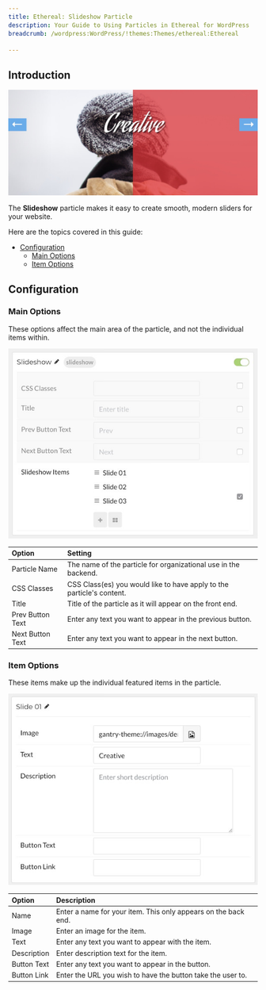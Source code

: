 ```yaml
---
title: Ethereal: Slideshow Particle
description: Your Guide to Using Particles in Ethereal for WordPress
breadcrumb: /wordpress:WordPress/!themes:Themes/ethereal:Ethereal

---
```


## Introduction

![](assets/particle_slideshow1.jpeg)

The **Slideshow** particle makes it easy to create smooth, modern sliders for your website.

Here are the topics covered in this guide:

* [Configuration](#configuration)
    - [Main Options](#main-options)
    - [Item Options](#item-options)

## Configuration

### Main Options 

These options affect the main area of the particle, and not the individual items within.

![](assets/particle_slideshow2.jpeg)

| Option           | Setting                                                               |
| :-----           | :-----                                                                |
| Particle Name    | The name of the particle for organizational use in the backend.       |
| CSS Classes      | CSS Class(es) you would like to have apply to the particle's content. |
| Title            | Title of the particle as it will appear on the front end.             |
| Prev Button Text | Enter any text you want to appear in the previous button.             |
| Next Button Text | Enter any text you want to appear in the next button.                 |

### Item Options

These items make up the individual featured items in the particle.

![](assets/particle_slideshow3.jpeg)

| Option      | Description                                                    |
| :-----      | :-----                                                         |
| Name        | Enter a name for your item. This only appears on the back end. |
| Image       | Enter an image for the item.                                   |
| Text        | Enter any text you want to appear with the item.               |
| Description | Enter description text for the item.                           |
| Button Text | Enter any text you want to appear in the button.               |
| Button Link | Enter the URL you wish to have the button take the user to.    |


